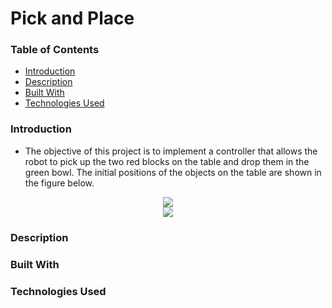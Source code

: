 # Pick and Place

### Table of Contents

- [Introduction](#introduction)
- [Description](#description)
- [Built With](#built-with)
- [Technologies Used](#technologies-used)

### Introduction

- The objective of this project is to implement a controller that allows the robot to pick up the two red blocks on the table and drop them in the green bowl. The initial positions of the objects on the table are shown in the figure below.

<p align="center">
  <img src="https://github.com/wngkyle/pick-and-place/assets/99611120/c7fe27b1-86d2-48da-a324-5e3a283ad486">
  <br/>
  <img src="https://github.com/wngkyle/pick-and-place/assets/99611120/c54bbe8f-0012-4e42-a032-df12d980fb0b">
</p>

### Description

### Built With

### Technologies Used

